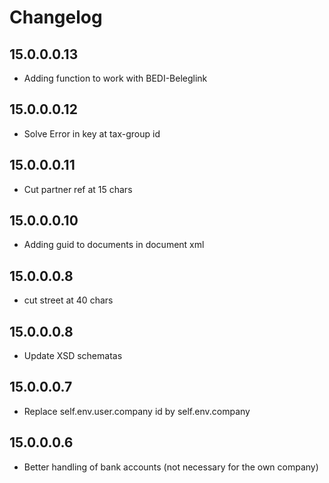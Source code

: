 # Changelog

## 15.0.0.0.13
- Adding function to work with BEDI-Beleglink

## 15.0.0.0.12
- Solve Error in key at tax-group id

## 15.0.0.0.11
- Cut partner ref at 15 chars

## 15.0.0.0.10
- Adding guid to documents in document xml

## 15.0.0.0.8
- cut street at 40 chars

## 15.0.0.0.8
- Update XSD schematas

## 15.0.0.0.7
- Replace self.env.user.company id by self.env.company

## 15.0.0.0.6
- Better handling of bank accounts (not necessary for the own company)